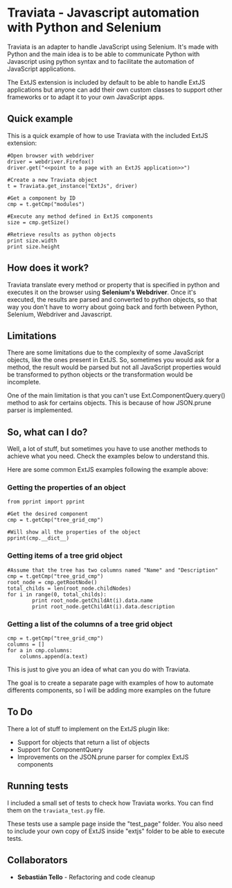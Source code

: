 # Traviata - Javascript automation with Python and Selenium

Traviata is an adapter to handle JavaScript using Selenium. It's made with Python and the main idea is to be able to communicate Python with Javascript using python syntax and to facilitate the automation of JavaScript applications.

The ExtJS extension is included by default to be able to handle ExtJS applications but anyone can add their own custom classes to support other frameworks or to adapt it to your own JavaScript apps.

## Quick example

This is a quick example of how to use Traviata with the included ExtJS extension:

	#Open browser with webdriver
	driver = webdriver.Firefox()
	driver.get("<<point to a page with an ExtJS application>>")
	
	#Create a new Traviata object
	t = Traviata.get_instance("ExtJs", driver)
	
	#Get a component by ID
	cmp = t.getCmp("modules")
	
	#Execute any method defined in ExtJS components
	size = cmp.getSize()
	
	#Retrieve results as python objects
	print size.width
	print size.height
	
## How does it work?

Traviata translate every method or property that is specified in python and executes it on the browser using **Selenium's Webdriver**. Once it's executed, the results are parsed and converted to python objects, so that way you don't have to worry about going back and forth between Python, Selenium, Webdriver and Javascript.

## Limitations

There are some limitations due to the complexity of some JavaScript objects, like the ones present in ExtJS. So, sometimes you would ask for a method, the result would be parsed but not all JavaScript properties would be transformed to python objects or the transformation would be incomplete.

One of the main limitation is that you can't use Ext.ComponentQuery.query() method to ask for certains objects. This is because of how JSON.prune parser is implemented.

## So, what can I do?

Well, a lot of stuff, but sometimes you have to use another methods to achieve what you need. Check the examples below to understand this.

Here are some common ExtJS examples following the example above:

### Getting the properties of an object
	from pprint import pprint
	
	#Get the desired component
	cmp = t.getCmp("tree_grid_cmp")
	
	#Will show all the properties of the object
	pprint(cmp.__dict__)

### Getting items of a tree grid object

    #Assume that the tree has two columns named "Name" and "Description"
    cmp = t.getCmp("tree_grid_cmp")
    root_node = cmp.getRootNode()
    total_childs = len(root_node.childNodes)
    for i in range(0, total_childs):
            print root_node.getChildAt(i).data.name
            print root_node.getChildAt(i).data.description
            
### Getting a list of the columns of a tree grid object

    cmp = t.getCmp("tree_grid_cmp")
    columns = []
    for a in cmp.columns:
        columns.append(a.text)
        
This is just to give you an idea of what can you do with Traviata.

The goal is to create a separate page with examples of how to automate differents components, so I will be adding more examples on the future

## To Do
There a lot of stuff to implement on the ExtJS plugin like:

 * Support for objects that return a list of objects
 * Support for ComponentQuery
 * Improvements on the JSON.prune parser for complex ExtJS components
 
## Running tests
I included a small set of tests to check how Traviata works. You can find them on the `traviata_test.py` file.

These tests use a sample page inside the "test_page" folder. You also need to include your own copy of ExtJS inside "extjs" folder to be able to execute tests.
 
## Collaborators
 * **Sebastián Tello** - Refactoring and code cleanup
